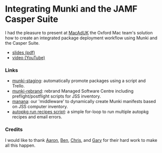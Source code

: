 # Integrating Munki and the JAMF Casper Suite

I had the pleasure to present at [MacAdUK](http://macad.uk) the Oxford Mac team's solution how to create an integrated package deployment workflow using Munki and the Casper Suite.

 * [slides (pdf)](https://github.com/mjung/publications/raw/master/2016-02-29_MacAdUK/2016-02-09_MacAdUK_Mac_Management_at_Oxford_Marko_Jung.pdf)
 * [video (YouTube)](https://youtu.be/CQv8i02uKaw)

### Links

 * [munki-staging](https://github.com/ox-it/munki-staging): automatically promote packages using a script and Trello.
 * [munki-rebrand](https://github.com/ox-it/munki-rebrand): rebrand Managed Software Centre including preflight/postflight scripts for JSS inventory.
 * [manana](https://github.com/ox-it/manana): our 'middleware' to dynamically create Munki manifests based on JSS computer inventory.
 * [autopkg run recipes script](https://gist.github.com/mjung/abcddccacdcbb17f5c63): a simple for-loop to run multiple autopkg recipes and email errors.

### Credits

I would like to thank [Aaron](https://github.com/oucsaw/), [Ben](https://github.com/fuzzylogiq/), [Chris](https://github.com/cdbeard), and [Gary](https://github.com/AltMeta) for their hard work to make all this happen.
